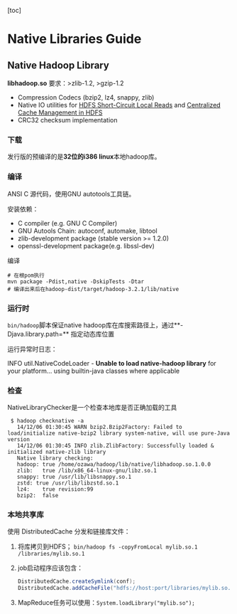 [toc]

# Native Libraries Guide



## Native Hadoop Library

**libhadoop.so**  要求：>zlib-1.2, >gzip-1.2

- Compression Codecs (bzip2, lz4, snappy, zlib)
- Native IO utilities for [HDFS Short-Circuit Local Reads](short_cut_read.md) and [Centralized Cache Management in HDFS](https://hadoop.apache.org/docs/stable/hadoop-project-dist/hadoop-hdfs/CentralizedCacheManagement.html)
- CRC32 checksum implementation



### 下载

发行版的预编译的是**32位的i386 linux**本地hadoop库。



### 编译

ANSI C 源代码，使用GNU autotools工具链。

安装依赖：

- C compiler (e.g. GNU C Compiler)
- GNU Autools Chain: autoconf, automake, libtool
- zlib-development package (stable version >= 1.2.0)
- openssl-development package(e.g. libssl-dev)

编译

```shell
# 在根pom执行
mvn package -Pdist,native -DskipTests -Dtar
# 编译出来后在hadoop-dist/target/hadoop-3.2.1/lib/native
```



### 运行时

`bin/hadoop`脚本保证native hadoop库在库搜索路径上，通过**-Djava.library.path=<path>** 指定动态库位置

运行异常时日志：

INFO util.NativeCodeLoader - **Unable to load native-hadoop library** for your platform... using builtin-java classes where applicable



### 检查

NativeLibraryChecker是一个检查本地库是否正确加载的工具

```shell
 $ hadoop checknative -a
   14/12/06 01:30:45 WARN bzip2.Bzip2Factory: Failed to load/initialize native-bzip2 library system-native, will use pure-Java version
   14/12/06 01:30:45 INFO zlib.ZlibFactory: Successfully loaded & initialized native-zlib library
   Native library checking:
   hadoop: true /home/ozawa/hadoop/lib/native/libhadoop.so.1.0.0
   zlib:   true /lib/x86_64-linux-gnu/libz.so.1
   snappy: true /usr/lib/libsnappy.so.1
   zstd: true /usr/lib/libzstd.so.1
   lz4:    true revision:99
   bzip2:  false
```



### 本地共享库

使用 DistributedCache 分发和链接库文件：

1. 将库拷贝到HDFS； `bin/hadoop fs -copyFromLocal mylib.so.1 /libraries/mylib.so.1`

2. job启动程序应该包含：

   ```java
   DistributedCache.createSymlink(conf); 
   DistributedCache.addCacheFile("hdfs://host:port/libraries/mylib.so. 1#mylib.so", conf);
   ```

3. MapReduce任务可以使用：`System.loadLibrary("mylib.so");`